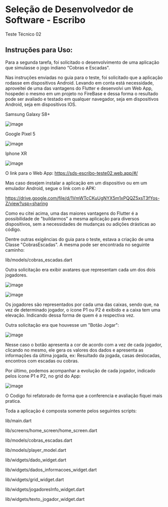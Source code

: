 # Seleção de Desenvolvedor de Software - Escribo

Teste Técnico 02

## Instruções para Uso:

Para a segunda tarefa, foi solicitado o desenvolvimento de uma aplicação que simulasse
o jogo indiano “Cobras e Escadas".

Nas instruções enviadas no guia para o teste, foi solicitado que a aplicação rodasse
em dispositivos Android. Levando em conta está necessidade, aproveitei de uma das
vantagens do Flutter e desenvolvi um Web App, hospedei o mesmo em um projeto no FireBase
e dessa forma o resultado pode ser avaliado e testado em qualquer navegador, seja em
dispositivos Android, seja em dispositivos IOS.

Samsung Galaxy S8+

![image](https://user-images.githubusercontent.com/35077005/150660231-263dd4f5-47d5-4129-a016-d621eb581dba.png)

Google Pixel 5

![image](https://user-images.githubusercontent.com/35077005/150660245-9a911830-3c62-481f-9c00-e8cb0e37ddb8.png)

Iphone XR

![image](https://user-images.githubusercontent.com/35077005/150660253-cd5a4cf6-d3d2-4ea6-8b57-3cc4df396bba.png)

O link para o Web App: https://sds-escribo-teste02.web.app/#/

Mas caso desejem instalar a aplicação em um dispositivo ou em um emulador Android, segue o link com o APK:

https://drive.google.com/file/d/1VmWTcCKuUgNYX5m1xPQQZ5xsT3fYos-Z/view?usp=sharing

Como eu citei acima, uma das maiores vantagens do Flutter é a possibilidade de "buildarmos" a mesma aplicação
para diversos dispositivos, sem a necessidades de mudanças ou adições drásticas ao código.

Dentre outras exigências do guia para o teste, estava a criação de uma Classe "CobrasEscadas".
A mesma pode ser encontrada no seguinte caminho:

lib/models/cobras_escadas.dart

Outra solicitação era exibir avatares que representam cada um dos dois jogadores.

![image](https://user-images.githubusercontent.com/35077005/150660550-572ae8a5-5820-42e3-9a7d-c41b9fbf1a28.png)

![image](https://user-images.githubusercontent.com/35077005/150660517-24445af8-3294-4123-9610-6b64e9c07aa7.png)

Os jogadores são representados por cada uma das caixas, sendo que, na vez de determinado jogador, o ícone P1 ou
P2 é exibido e a caixa tem uma elevação. Indicando dessa forma de quem é a respectiva vez.


Outra solicitação era que houvesse um "Botão Jogar":

![image](https://user-images.githubusercontent.com/35077005/150660602-e94f834b-e25b-4a3e-b2af-c5ee53a3cb4e.png)

Nesse caso o botão apresenta a cor de acordo com a vez de cada jogador, clicando no mesmo, ele gera os valores
dos dados e apresenta as informações da última jogada, ex: Resultado da jogada, casas deslocadas, encontros com
escadas ou cobras.

Por último, podemos acompanhar a evolução de cada jogador, indicado pelos ícone P1 e P2, no grid do App:

![image](https://user-images.githubusercontent.com/35077005/150660670-c7cb9f4b-5df1-4386-94b1-300f00787998.png)


O Codigo foi refatorado de forma que a conferencia e avaliação fiquei mais pratica.

Toda a aplicação é composta somente pelos seguintes scripts:

lib/main.dart

lib/screens/home_screen/home_screen.dart

lib/models/cobras_escadas.dart

lib/models/player_model.dart

lib/widgets/dado_widget.dart

lib/widgets/dados_informacoes_widget.dart

lib/widgets/grid_widget.dart

lib/widgets/jogadoresInfo_widget.dart

lib/widgets/texto_jogador_widget.dart
